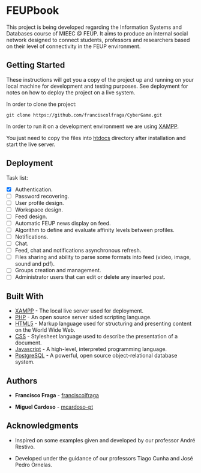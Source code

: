 # FEUPbook

This project is being developed regarding the Information Systems and Databases course of MIEEC @ FEUP. It aims to produce an internal social network designed to connect students, professors and researchers based on their level of connectivity in the FEUP environment.

## Getting Started

These instructions will get you a copy of the project up and running on your local machine for development and testing purposes. See deployment for notes on how to deploy the project on a live system.

In order to clone the project:
```
git clone https://github.com/franciscolfraga/CyberGame.git
```

In order to run it on a development environment we are using [XAMPP](https://www.apachefriends.org/index.html).

You just need to copy the files into [htdocs](C:\xampp\htdocs) directory after installation and start the live server.

## Deployment

Task list:

  * [X] Authentication.
  * [ ] Password recovering.
  * [ ] User profile design.
  * [ ] Workspace design.
  * [ ] Feed design.
  * [ ] Automatic FEUP news display on feed.
  * [ ] Algorithm to define and evaluate affinity levels between profiles.
  * [ ] Notifications.
  * [ ] Chat.
  * [ ] Feed, chat and notifications asynchronous refresh.
  * [ ] Files sharing and ability to parse some formats into feed (video, image, sound and pdf).
  * [ ] Groups creation and management.
  * [ ] Administrator users that can edit or delete any inserted post.

## Built With

* [XAMPP](https://www.apachefriends.org/index.html) - The local live server used for deployment.
* [PHP](http://php.net/) - An open source server sided scripting language.
* [HTML5](https://www.w3.org/html/) - Markup language used for structuring and presenting content on the World Wide Web.
* [CSS](https://developer.mozilla.org/en-US/docs/Web/CSS) - Stylesheet language used to describe the presentation of a document.
* [Javascript](https://www.javascript.com/) - A high-level, interpreted programming language.
* [PostgreSQL](https://www.postgresql.org/) -  A powerful, open source object-relational database system.

## Authors

* **Francisco Fraga** - [franciscolfraga](https://github.com/franciscolfraga/)

* **Miguel Cardoso** - [mcardoso-pt](https://github.com/mcardoso-pt)

## Acknowledgments

* Inspired on some examples given and developed by our professor André Restivo.

* Developed under the guidance of our professors Tiago Cunha and José Pedro Ornelas.
